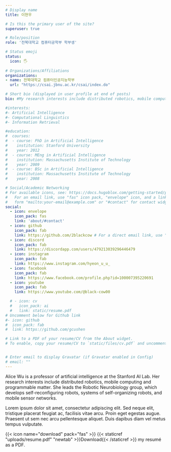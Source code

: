 ```yaml
---
# Display name
title: 이현우

# Is this the primary user of the site?
superuser: true

# Role/position
role: '전북대학교 컴퓨터공학부 학부생'

# Status emoji
status:
  icon: 🖐️
 
# Organizations/Affiliations
organizations:
- name: 전북대학교 컴퓨터인공지능학부
  url: "https://csai.jbnu.ac.kr/csai/index.do"

# Short bio (displayed in user profile at end of posts)
bio: #My research interests include distributed robotics, mobile computing and programmable matter.

#interests:
#- Artificial Intelligence
#- Computational Linguistics
#- Information Retrieval

#education:
#  courses:
#  - course: PhD in Artificial Intelligence
#    institution: Stanford University
#    year: 2012
#  - course: MEng in Artificial Intelligence
#    institution: Massachusetts Institute of Technology
#    year: 2009
#  - course: BSc in Artificial Intelligence
#    institution: Massachusetts Institute of Technology
#    year: 2008

# Social/Academic Networking
# For available icons, see: https://docs.hugoblox.com/getting-started/page-builder/#icons
#   For an email link, use "fas" icon pack, "envelope" icon, and a link in the
#   form "mailto:your-email@example.com" or "#contact" for contact widget.
social:
  - icon: envelope
    icon_pack: fas
    link: 'about/#contact'
  - icon: github
    icon_pack: fab
    link: https://github.com/2blackcow # For a direct email link, use "mailto:test@example.org".
  - icon: discord
    icon_pack: fab
    link: https://discordapp.com/users/479213039296446479
  - icon: instagram
    icon_pack: fab
    link: https://www.instagram.com/hyeon_u_u_
  - icon: facebook
    icon_pack: fab
    link: https://www.facebook.com/profile.php?id=100007395220691
  - icon: youtube
    icon_pack: fab
    link: https://www.youtube.com/@black-cow00

  # - icon: cv
  #   icon_pack: ai
  #   link: static/resume.pdf
# Uncomment below for Github link
#- icon: github
#  icon_pack: fab
#  link: https://github.com/gcushen

# Link to a PDF of your resume/CV from the About widget.
# To enable, copy your resume/CV to `static/files/cv.pdf` and uncomment the lines below.


# Enter email to display Gravatar (if Gravatar enabled in Config)
# email: ""
---
```


Alice Wu is a professor of artificial intelligence at the Stanford AI Lab. Her research interests include distributed robotics, mobile computing and programmable matter. She leads the Robotic Neurobiology group, which develops self-reconfiguring robots, systems of self-organizing robots, and mobile sensor networks.

Lorem ipsum dolor sit amet, consectetur adipiscing elit. Sed neque elit, tristique placerat feugiat ac, facilisis vitae arcu. Proin eget egestas augue. Praesent ut sem nec arcu pellentesque aliquet. Duis dapibus diam vel metus tempus vulputate.

{{< icon name="download" pack="fas" >}} {{< staticref "uploads/resume.pdf" "newtab" >}}Download{{< /staticref >}} my resumé as a PDF.
